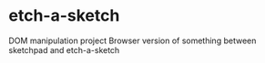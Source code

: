 # etch-a-sketch
DOM manipulation project
Browser version of something between sketchpad and etch-a-sketch
